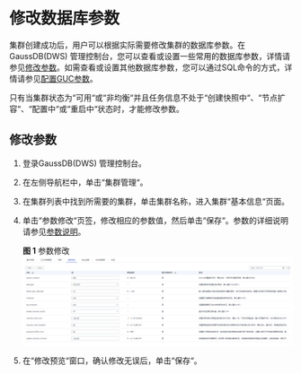 # 修改数据库参数<a name="ZH-CN_TOPIC_0000001145896659"></a>

集群创建成功后，用户可以根据实际需要修改集群的数据库参数。在GaussDB\(DWS\) 管理控制台，您可以查看或设置一些常用的数据库参数，详情请参见[修改参数](#section10522114017574)。如需查看或设置其他数据库参数，您可以通过SQL命令的方式，详情请参见[配置GUC参数](https://support.huaweicloud.com/devg-dws/dws_04_0133.html)。

只有当集群状态为“可用“或“非均衡“并且任务信息不处于“创建快照中“、“节点扩容“、“配置中“或“重启中“状态时，才能修改参数。

## 修改参数<a name="section10522114017574"></a>

1.  登录GaussDB\(DWS\) 管理控制台。
2.  在左侧导航栏中，单击“集群管理“。
3.  在集群列表中找到所需要的集群，单击集群名称，进入集群“基本信息“页面。
4.  单击“参数修改“页签，修改相应的参数值，然后单击“保存“。参数的详细说明请参见[参数说明](管理参数模板.md#section926416313488)。

    **图 1**  参数修改<a name="fig182411461711"></a>  
    ![](figures/参数修改.png "参数修改")

5.  在“修改预览“窗口，确认修改无误后，单击“保存“。


